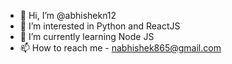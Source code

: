 - 👋 Hi, I’m @abhishekn12
- 👀 I’m interested in Python and ReactJS
- 🌱 I’m currently learning Node JS
- 📫 How to reach me - nabhishek865@gmail.com

<!---
abhishekn12/abhishekn12 is a ✨ special ✨ repository because its `README.md` (this file) appears on your GitHub profile.
You can click the Preview link to take a look at your changes.
--->
